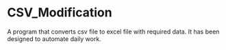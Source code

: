 # CSV_Modification
A program that converts csv file to excel file with required data.
It has been designed to automate daily work.
